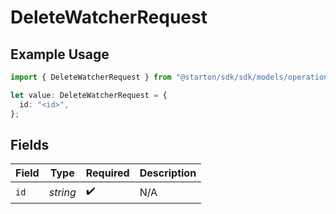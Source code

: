# DeleteWatcherRequest

## Example Usage

```typescript
import { DeleteWatcherRequest } from "@starton/sdk/sdk/models/operations";

let value: DeleteWatcherRequest = {
  id: "<id>",
};
```

## Fields

| Field              | Type               | Required           | Description        |
| ------------------ | ------------------ | ------------------ | ------------------ |
| `id`               | *string*           | :heavy_check_mark: | N/A                |